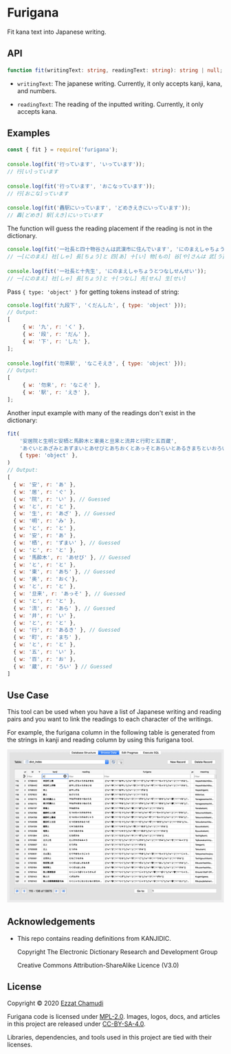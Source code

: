 # Furigana

Fit kana text into Japanese writing.

## API

```ts
function fit(writingText: string, readingText: string): string | null;
```

- `writingText`: The japanese writing. Currently, it only accepts kanji, kana, and numbers.

- `readingText`: The reading of the inputted writing. Currently, it only accepts kana.

## Examples

```js
const { fit } = require('furigana');

console.log(fit('行っています', 'いっています'));
// 行[い]っています

console.log(fit('行っています', 'おこなっています'));
// 行[おこな]っています

console.log(fit('轟駅にいっています', 'どめきえきにいっています'));
// 轟[どめき] 駅[えき]にいっています
```

The function will guess the reading placement if the reading is not in the dictionary.

```js
console.log(fit('一社長と四十物谷さんは武漢市に住んでいます', 'にのまえしゃちょうとあいものやさんはうーはんしにすんでいます'));
// 一[にのまえ] 社[しゃ] 長[ちょう]と 四[あ] 十[い] 物[もの] 谷[や]さんは 武[う] 漢[ーはん] 市[し]に 住[す]んでいます

console.log(fit('一社長と十先生', 'にのまえしゃちょうとつなしせんせい'));
// 一[にのまえ] 社[しゃ] 長[ちょう]と 十[つなし] 先[せん] 生[せい]
```

Pass `{ type: 'object' }` for getting tokens instead of string:

```js
console.log(fit('九段下', 'くだんした', { type: 'object' }));
// Output:
[
     { w: '九', r: 'く' },
     { w: '段', r: 'だん' },
     { w: '下', r: 'した' },
];

console.log(fit('勿来駅', 'なこそえき', { type: 'object' }));
// Output:
[
     { w: '勿来', r: 'なこそ' },
     { w: '駅', r: 'えき' },
];
```

Another input example with many of the readings don't exist in the dictionary:

```js
fit(
    '安居院と生明と安栖と馬酔木と東奥と旦来と流井と行町と五百蔵',
    'あぐいとあざみとあずまいとあせびとあちおくとあっそとあらいとあるきまちといおろい',
    { type: 'object' },
)
// Output:
[
  { w: '安', r: 'あ' },
  { w: '居', r: 'ぐ' },
  { w: '院', r: 'い' }, // Guessed
  { w: 'と', r: 'と' },
  { w: '生', r: 'あざ' }, // Guessed
  { w: '明', r: 'み' },
  { w: 'と', r: 'と' },
  { w: '安', r: 'あ' },
  { w: '栖', r: 'ずまい' }, // Guessed
  { w: 'と', r: 'と' },
  { w: '馬酔木', r: 'あせび' }, // Guessed
  { w: 'と', r: 'と' },
  { w: '東', r: 'あち' }, // Guessed
  { w: '奥', r: 'おく'},
  { w: 'と', r: 'と' },
  { w: '旦来', r: 'あっそ' }, // Guessed
  { w: 'と', r: 'と' },
  { w: '流', r: 'あら' }, // Guessed
  { w: '井', r: 'い' },
  { w: 'と', r: 'と' },
  { w: '行', r: 'あるき' }, // Guessed
  { w: '町', r: 'まち' },
  { w: 'と', r: 'と' },
  { w: '五', r: 'い' },
  { w: '百', r: 'お' },
  { w: '蔵', r: 'ろい' } // Guessed
]
```

## Use Case

This tool can be used when you have a list of Japanese writing and reading pairs and you want to link the readings to each character of the writings.

For example, the furigana column in the following table is generated from the strings in kanji and reading column by using this furigana tool.

<img src="https://raw.githubusercontent.com/echamudi/japanese-toolkit/master/images/japanese-db-furigana.png" alt="furigana usage in japanese db">

## Acknowledgements

- This repo contains reading definitions from KANJIDIC.

     Copyright The Electronic Dictionary Research and Development Group

     Creative Commons Attribution-ShareAlike Licence (V3.0)

## License

Copyright © 2020 [Ezzat Chamudi](https://github.com/echamudi)

Furigana code is licensed under [MPL-2.0](https://www.mozilla.org/en-US/MPL/2.0/). Images, logos, docs, and articles in this project are released under [CC-BY-SA-4.0](https://creativecommons.org/licenses/by-sa/4.0/legalcode).

Libraries, dependencies, and tools used in this project are tied with their licenses.
